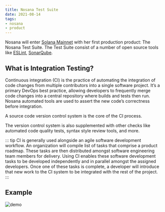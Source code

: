 ```yaml
---
title: Nosana Test Suite
date: 2021-08-14
tags:
- nosana
- product
---
```


<Badge text="alpha" type="error"/>

Nosana will enter [Solana Mainnet](https://docs.solana.com/clusters#mainnet-beta) with her first
production product: The Nosana Test Suite.
The Test Suite consist of a number of open source tools like [ESLint](https://eslint.org/),
[SonarQube](https://www.sonarqube.org/).

## What is Integration Testing?

Continuous integration (CI) is the practice of automating the integration of code changes from multiple contributors
into a single software project.
It’s a primary DevOps best practice, allowing developers to frequently merge code changes into a central repository
where builds and tests then run.
Nosana automated tools are used to assert the new code’s correctness before integration.

A source code version control system is the core of the CI process.

The version control system is also supplemented with other checks like automated code quality tests,
syntax style review tools, and more.

::: tip
CI is generally used alongside an agile software development workflow.
An organization will compile list of tasks that comprise a product roadmap.
These tasks are then distributed amongst software engineering team members for delivery.
Using CI enables these software development tasks to be developed independently
and in parallel amongst the assigned developers.
Once one of these tasks is complete,
a developer will introduce that new work to the CI system to be integrated with the rest of the project.
:::

## Example

![demo](~@assets/demo.png)
